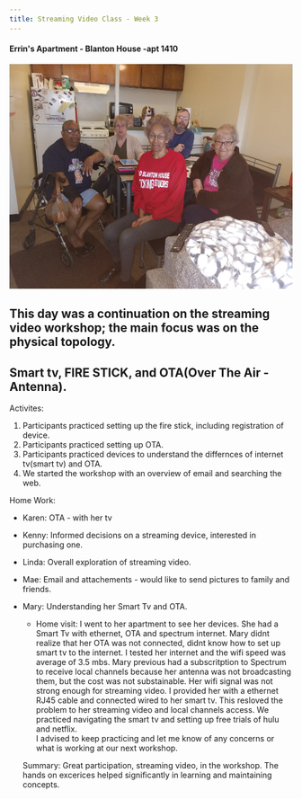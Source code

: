 ```yaml
---
title: Streaming Video Class - Week 3
---
```


#### Errin's Apartment - Blanton House -apt 1410
<img src="/images/kenny-linda-mae-karen-mary.jpg" width="600" height="400">

## This day was a continuation on the streaming video workshop; the main focus was on the physical topology.
## Smart tv, FIRE STICK, and OTA(Over The Air - Antenna).

Activites:
1. Participants practiced setting up the fire stick, including registration of device.
2. Participants practiced setting up OTA.
3. Participants practiced devices to understand the differnces of internet tv(smart tv) and OTA.
4. We started the workshop with an overview of email and searching the web.

Home Work:

- Karen:  OTA - with her tv
- Kenny:  Informed decisions on a streaming device, interested in purchasing one.
- Linda: Overall exploration of streaming video. 
- Mae: Email and attachements - would like to send pictures to family and friends.
- Mary: Understanding her Smart Tv and OTA. 
  - Home visit: 
  I went to her apartment to see her devices.  She had a Smart Tv with ethernet, OTA and spectrum internet.
  Mary didnt realize that her OTA was not connected, didnt know how to set up smart tv to the internet.  I tested her internet
  and the wifi speed was average of 3.5 mbs. Mary previous had a subscritption to Spectrum to receive local channels because her 
  antenna was not broadcasting them, but the cost was not substainable.  Her wifi signal was not strong enough for streaming 
  video.  I provided her with a ethernet RJ45 cable and connected wired to her smart tv.  This resloved the problem to her
  streaming video and local channels access. We practiced navigating the smart tv and setting up free trials of hulu and netflix.  
  I advised to keep practicing and let me know of any concerns or what is working at our next workshop.
  
  Summary:
  Great participation, streaming video, in the workshop.  The hands on excerices helped significantly in learning and maintaining
  concepts.
  
  
  
  
  
  





